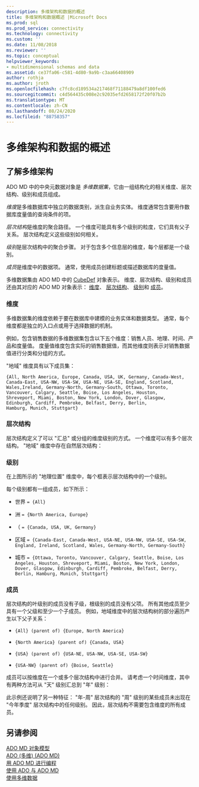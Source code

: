 ```yaml
---
description: 多维架构和数据的概述
title: 多维架构和数据概述 |Microsoft Docs
ms.prod: sql
ms.prod_service: connectivity
ms.technology: connectivity
ms.custom: ''
ms.date: 11/08/2018
ms.reviewer: ''
ms.topic: conceptual
helpviewer_keywords:
- multidimensional schemas and data
ms.assetid: ce37fa06-c581-4d80-9a9b-c3aa66408909
author: rothja
ms.author: jroth
ms.openlocfilehash: c7fc8cd189534a217468f71188479a8df100fed6
ms.sourcegitcommit: c4d564435c008e2c92035efd2658172f20f07b2b
ms.translationtype: MT
ms.contentlocale: zh-CN
ms.lasthandoff: 08/24/2020
ms.locfileid: "88758357"
---
```

# <a name="overview-of-multidimensional-schemas-and-data"></a>多维架构和数据的概述
## <a name="understanding-multidimensional-schemas"></a>了解多维架构  
 ADO MD 中的中央元数据对象是 *多维数据集*，它由一组结构化的相关维度、层次结构、级别和成员组成。  
  
 *维度*是多维数据库中独立的数据类别，派生自业务实体。 维度通常包含要用作数据库度量值的查询条件的项。  
  
 *层次结构*是维度的聚合路径。 一个维度可能具有多个级别的粒度，它们具有父子关系。 层次结构定义这些级别如何相关。  
  
 *级别*是层次结构中的聚合步骤。 对于包含多个信息层的维度，每个层都是一个级别。  
  
 *成员*是维度中的数据项。 通常，使用成员创建标题或描述数据库的度量值。  
  
 多维数据集由 ADO MD 中的 [CubeDef](../../reference/ado-md-api/cubedef-object-ado-md.md) 对象表示。 维度、层次结构、级别和成员还由其对应的 ADO MD 对象表示： [维度](../../reference/ado-md-api/dimension-object-ado-md.md)、 [层次结构](../../reference/ado-md-api/hierarchy-object-ado-md.md)、 [级别](../../reference/ado-md-api/level-object-ado-md.md)和 [成员](../../reference/ado-md-api/member-object-ado-md.md)。  
  
### <a name="dimensions"></a>维度  
 多维数据集的维度依赖于要在数据库中建模的业务实体和数据类型。 通常，每个维度都是独立的入口点或用于选择数据的机制。  
  
 例如，包含销售数据的多维数据集包含以下五个维度：销售人员、地理、时间、产品和度量值。 度量值维度包含实际的销售数据值，而其他维度则表示对销售数据值进行分类和分组的方式。  
  
 "地域" 维度具有以下成员集：  
  
```console
{All, North America, Europe, Canada, USA, UK, Germany, Canada-West,  
Canada-East, USA-NW, USA-SW, USA-NE, USA-SE, England, Scotland,   
Wales,Ireland, Germany-North, Germany-South, Ottawa, Toronto,   
Vancouver, Calgary, Seattle, Boise, Los Angeles, Houston,   
Shreveport, Miami, Boston, New York, London, Dover, Glasgow,   
Edinburgh, Cardiff, Pembroke, Belfast, Derry, Berlin,   
Hamburg, Munich, Stuttgart}  
```  
  
### <a name="hierarchies"></a>层次结构  
 层次结构定义了可以 "汇总" 或分组的维度级别的方式。 一个维度可以有多个层次结构。 "地域" 维度中存在自然层次结构：  
  
### <a name="levels"></a>级别  
 在上图所示的 "地理位置" 维度中，每个框表示层次结构中的一个级别。  
  
 每个级别都有一组成员，如下所示：  
  
-   世界 `= {All}`  
  
-   洲 `= {North America, Europe}`  
  
-   （ `= {Canada, USA, UK, Germany}`  
  
-   区域 `= {Canada-East, Canada-West, USA-NE, USA-NW, USA-SE, USA-SW, England, Ireland, Scotland, Wales, Germany-North, Germany-South}`  
  
-   城市 `= {Ottawa, Toronto, Vancouver, Calgary, Seattle, Boise, Los Angeles, Houston, Shreveport, Miami, Boston, New York, London, Dover, Glasgow, Edinburgh, Cardiff, Pembroke, Belfast, Derry, Berlin, Hamburg, Munich, Stuttgart}`  
  
### <a name="members"></a>成员  
 层次结构的叶级别的成员没有子级，根级别的成员没有父项。 所有其他成员至少具有一个父级和至少一个子成员。 例如，地域维度中的层次结构树的部分遍历产生以下父子关系：  
  
-   `{All} (parent of) {Europe, North America}`  
  
-   `{North America} (parent of) {Canada, USA}`  
  
-   `{USA} (parent of) {USA-NE, USA-NW, USA-SE, USA-SW}`  
  
-   `{USA-NW} (parent of) {Boise, Seattle}`  
  
 成员可以按维度在一个或多个层次结构中进行合并。 请考虑一个时间维度，其中有两种方法可从 "天" 级别汇总到 "年" 级别：  
  
 此示例还说明了另一种特征： "年-周" 层次结构的 "周" 级别的某些成员未出现在 "今年季度" 层次结构中的任何级别。 因此，层次结构不需要包含维度的所有成员。  
  
## <a name="see-also"></a>另请参阅  
 [ADO MD 对象模型](../../reference/ado-md-api/ado-md-object-model.md)   
 [ADO (多维)  (ADO MD) ](./ado-multidimensional-ado-md.md)   
 [用 ADO MD 进行编程](./programming-with-ado-md.md)   
 [使用 ADO 与 ADO MD](./using-ado-with-ado-md.md)   
 [使用多维数据](./working-with-multidimensional-data.md)